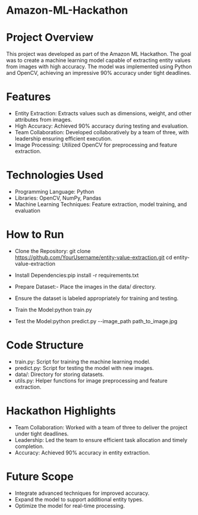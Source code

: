 # Amazon-ML-Hackathon
# Project Overview
This project was developed as part of the Amazon ML Hackathon. The goal was to create a machine learning model capable of extracting entity values from images with high accuracy. The model was implemented using Python and OpenCV, achieving an impressive 90% accuracy under tight deadlines.
# Features
- Entity Extraction: Extracts values such as dimensions, weight, and other attributes from images.
- High Accuracy: Achieved 90% accuracy during testing and evaluation.
- Team Collaboration: Developed collaboratively by a team of three, with leadership ensuring efficient execution.
- Image Processing: Utilized OpenCV for preprocessing and feature extraction.

# Technologies Used
- Programming Language: Python
- Libraries: OpenCV, NumPy, Pandas
- Machine Learning Techniques: Feature extraction, model training, and evaluation
  
# How to Run
- Clone the Repository:
git clone https://github.com/YourUsername/entity-value-extraction.git
cd entity-value-extraction

- Install Dependencies:pip install -r requirements.txt

- Prepare Dataset:- Place the images in the data/ directory.
- Ensure the dataset is labeled appropriately for training and testing.

- Train the Model:python train.py

- Test the Model:python predict.py --image_path path_to_image.jpg


# Code Structure
- train.py: Script for training the machine learning model.
- predict.py: Script for testing the model with new images.
- data/: Directory for storing datasets.
- utils.py: Helper functions for image preprocessing and feature extraction.

# Hackathon Highlights
- Team Collaboration: Worked with a team of three to deliver the project under tight deadlines.
- Leadership: Led the team to ensure efficient task allocation and timely completion.
- Accuracy: Achieved 90% accuracy in entity extraction.

# Future Scope
- Integrate advanced techniques for improved accuracy.
- Expand the model to support additional entity types.
- Optimize the model for real-time processing.





